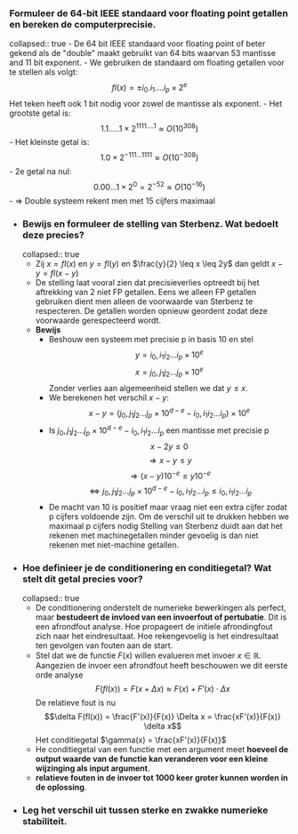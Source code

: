 ### Formuleer de 64-bit IEEE standaard voor floating point getallen en bereken de computerprecisie.
collapsed:: true
	- De 64 bit IEEE standaard voor floating point of beter gekend als de "double" maakt gebruikt van 64 bits waarvan 53 mantisse and 11 bit exponent.
	- We gebruiken de standaard om floating getallen voor te stellen als volgt: 
	  $$fl(x) = \pm i_0.i_1....i_p \times 2^e$$
	  Het teken heeft ook 1 bit nodig voor zowel de mantisse als exponent.
	- Het grootste getal is: 
	  $$1.1.....1 \times 2^{1111....1} \approx O(10^{308})$$
	- Het kleinste getal is:
	  $$1.0 \times 2^{-111...1111} \approx O(10^{-308})$$
	- 2e getal na nul:
	   $$0.00...1 \times 2^0 = 2^{-52} \approx O(10^{-16})$$
	- $\Rightarrow$ Double systeem rekent men met 15 cijfers maximaal
- ### Bewijs en formuleer de stelling van Sterbenz. Wat bedoelt deze precies?
  collapsed:: true
	- Zij $x = fl(x)$ en $y = fl(y)$ en $\frac{y}{2} \leq x \leq 2y$ dan geldt $x - y = fl(x-y)$
	- De stelling laat vooral zien dat precisieverlies optreedt bij het aftrekking van 2 niet FP getallen. Eens we alleen FP getallen gebruiken dient men alleen de voorwaarde van Sterbenz te respecteren. De getallen worden opnieuw geordent zodat deze voorwaarde gerespecteerd wordt.
	- **Bewijs**
		- Beshouw een systeem met precisie p in basis 10 en stel
		  $$y = i_0,i_1i_2...i_p \times 10^e$$
		  $$x = j_0,j_1j_2...j_p \times 10^e$$
		  Zonder verlies aan algemeenheid stellen we dat $y \leq x$.
		- We berekenen het verschil $x-y$:
		  $$x-y = ( j_0,j_1j_2...j_p \times 10^{d-e} - i_0,i_1i_2...i_p ) \times 10^e  $$
		- Is $j_0,j_1j_2...j_p \times 10^{d-e} - i_0,i_1i_2...i_p$ een mantisse met precisie p
		  $$x - 2y \leq 0$$
		  $$\Rightarrow x - y \leq y$$
		  $$\Rightarrow  (x-y)10^{-e} \leq y 10^{-e}$$
		  $$\Leftrightarrow j_0,j_1j_2...j_p \times 10^{d-e} - i_0,i_1i_2...i_p \leq  i_0,i_1i_2...i_p $$
		- De macht van 10 is positief maar vraag niet een extra cijfer zodat p cijfers voldoende zijn. Om de verschil uit te drukken hebben we maximaal p cijfers nodig
		  Stelling van Sterbenz duidt aan dat het rekenen met machinegetallen minder gevoelig is dan niet rekenen met niet-machine getallen.
- ### Hoe definieer je de conditionering en conditiegetal? Wat stelt dit getal precies voor?
  collapsed:: true
	- De conditionering onderstelt de numerieke bewerkingen als perfect, maar **bestudeert de invloed van een invoerfout of pertubatie**. Dit is een afrondfout analyse. Hoe propageert de initiele afrondingfout zich naar het eindresultaat. Hoe rekengevoelig is het eindresultaat ten gevolgen van fouten aan de start.
	- Stel dat we de functie $F(x)$ willen evalueren met invoer $x \in \mathbb{R}$. Aangezien de invoer een afrondfout heeft beschouwen we dit eerste orde analyse
	  $$F(fl(x)) = F(x+\Delta x) \approx F(x) + F'(x) \cdot \Delta x$$
	  De relatieve fout is nu 
	  $$\delta F(fl(x)) = \frac{F'(x)}{F(x)} \Delta x =  \frac{xF'(x)}{F(x)} \delta x$$
	  Het conditiegetal $\gamma(x) = \frac{xF'(x)}{F(x)}$
	- He conditiegetal van een functie met een argument meet **hoeveel de output waarde van de functie kan veranderen voor een kleine wijzinging als input argument**.
	- **relatieve fouten in de invoer tot 1000 keer groter kunnen worden in de oplossing**.
- ### Leg het verschil uit tussen sterke en zwakke numerieke stabiliteit.